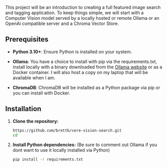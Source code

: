 This project will be an introduction to creating a full featured image search and tagging application. To keep things simple, we will start with a Computer Vision model served by a locally hosted or remote Ollama or an OpenAi compatible server and a Chroma Vector Store.


## Prerequisites

-   **Python 3.10+**: Ensure Python is installed on your system.
-   **Ollama**: You have a choice to install with pip via the requirements.txt, install locally with a binary downloaded from the [Ollama website](https://ollama.com/download) or as a Docker container. I will also host a copy on my laptop that will be available when I am.

-   **ChromaDB**: ChromaDB will be installed as a Python package via pip or you can install with Docker.

## Installation

1. **Clone the repository:**

    ```bash
    https://github.com/brettb/cere-vision-search.git
    cd 
    ```

2. **Install Python dependencies:** (Be sure to comment out Ollama if you dont want to use it locally installed via Python)

    ```bash
    pip install -r requirements.txt
    ```
